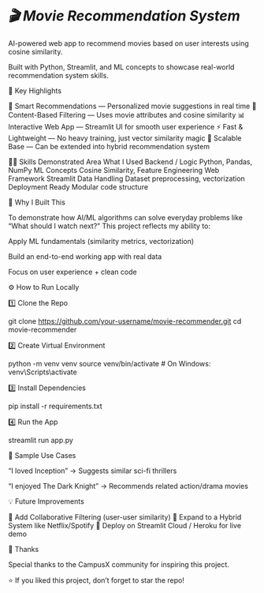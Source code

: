 <h1> <i>🎬 Movie Recommendation System </i></h1>

AI-powered web app to recommend movies based on user interests using cosine similarity.

Built with Python, Streamlit, and ML concepts to showcase real-world recommendation system skills.

🚀 Key Highlights

🎥 Smart Recommendations — Personalized movie suggestions in real time
🧠 Content-Based Filtering — Uses movie attributes and cosine similarity
📊 Interactive Web App — Streamlit UI for smooth user experience
⚡ Fast & Lightweight — No heavy training, just vector similarity magic
📡 Scalable Base — Can be extended into hybrid recommendation system

👨‍💻 Skills Demonstrated
Area	What I Used
Backend / Logic	Python, Pandas, NumPy
ML Concepts	Cosine Similarity, Feature Engineering
Web Framework	Streamlit
Data Handling	Dataset preprocessing, vectorization
Deployment Ready	Modular code structure

🎯 Why I Built This

To demonstrate how AI/ML algorithms can solve everyday problems like “What should I watch next?”
This project reflects my ability to:

Apply ML fundamentals (similarity metrics, vectorization)

Build an end-to-end working app with real data

Focus on user experience + clean code

⚙️ How to Run Locally

1️⃣ Clone the Repo

git clone https://github.com/your-username/movie-recommender.git
cd movie-recommender


2️⃣ Create Virtual Environment

python -m venv venv
source venv/bin/activate   # On Windows: venv\Scripts\activate


3️⃣ Install Dependencies

pip install -r requirements.txt


4️⃣ Run the App

streamlit run app.py

💬 Sample Use Cases

“I loved Inception” → Suggests similar sci-fi thrillers

“I enjoyed The Dark Knight” → Recommends related action/drama movies

💡 Future Improvements

🔹 Add Collaborative Filtering (user-user similarity)
🔹 Expand to a Hybrid System like Netflix/Spotify
🔹 Deploy on Streamlit Cloud / Heroku for live demo

🙌 Thanks

Special thanks to the CampusX community for inspiring this project.

⭐ If you liked this project, don’t forget to star the repo!
